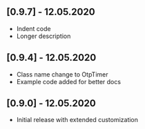 ## [0.9.7] - 12.05.2020

* Indent code
* Longer description

## [0.9.4] - 12.05.2020

* Class name change to OtpTimer
* Example code added for better docs

## [0.9.0] - 12.05.2020

* Initial release with extended customization

